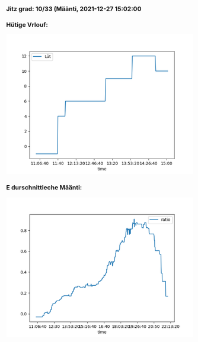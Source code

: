 ### Jitz grad: 10/33 (Määnti, 2021-12-27 15:02:00

### Hütige Vrlouf:
![Graph](Today.png)

### E durschnittleche Määnti:
![Graph](Määnti.png)